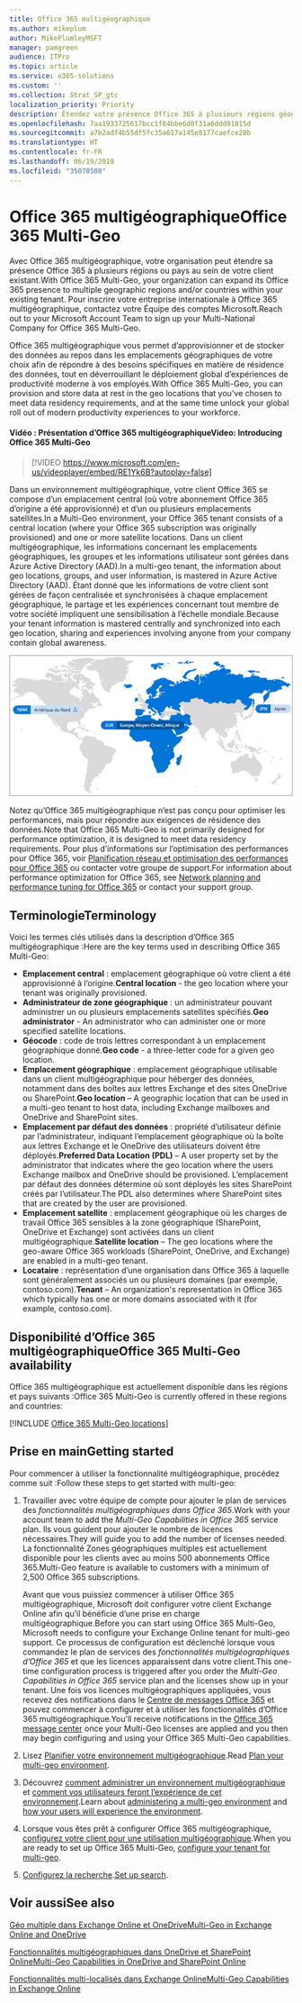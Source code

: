 ```yaml
---
title: Office 365 multigéographique
ms.author: mikeplum
author: MikePlumleyMSFT
manager: pamgreen
audience: ITPro
ms.topic: article
ms.service: o365-solutions
ms.custom: ''
ms.collection: Strat_SP_gtc
localization_priority: Priority
description: Étendez votre présence Office 365 à plusieurs régions géographiques avec Office 365 multigéographique.
ms.openlocfilehash: 7aa1933725617bcc1f84bbe6d0f31a6ddd91815d
ms.sourcegitcommit: a7b2adf4b55df5fc35a617a145e8177caefce28b
ms.translationtype: HT
ms.contentlocale: fr-FR
ms.lasthandoff: 06/19/2019
ms.locfileid: "35078508"
---
```

# <a name="office-365-multi-geo"></a><span data-ttu-id="1f8d8-103">Office 365 multigéographique</span><span class="sxs-lookup"><span data-stu-id="1f8d8-103">Office 365 Multi-Geo</span></span>

<span data-ttu-id="1f8d8-104">Avec Office 365 multigéographique, votre organisation peut étendre sa présence Office 365 à plusieurs régions ou pays au sein de votre client existant.</span><span class="sxs-lookup"><span data-stu-id="1f8d8-104">With Office 365 Multi-Geo, your organization can expand its Office 365 presence to multiple geographic regions and/or countries within your existing tenant.</span></span> <span data-ttu-id="1f8d8-105">Pour inscrire votre entreprise internationale à Office 365 multigéographique, contactez votre Équipe des comptes Microsoft.</span><span class="sxs-lookup"><span data-stu-id="1f8d8-105">Reach out to your Microsoft Account Team to sign up your Multi-National Company for Office 365 Multi-Geo.</span></span>
  
<span data-ttu-id="1f8d8-106">Office 365 multigéographique vous permet d’approvisionner et de stocker des données au repos dans les emplacements géographiques de votre choix afin de répondre à des besoins spécifiques en matière de résidence des données, tout en déverrouillant le déploiement global d’expériences de productivité moderne à vos employés.</span><span class="sxs-lookup"><span data-stu-id="1f8d8-106">With Office 365 Multi-Geo, you can provision and store data at rest in the geo locations that you've chosen to meet data residency requirements, and at the same time unlock your global roll out of modern productivity experiences to your workforce.</span></span>

#### <a name="video-introducing-office-365-multi-geo"></a><span data-ttu-id="1f8d8-107">Vidéo : Présentation d’Office 365 multigéographique</span><span class="sxs-lookup"><span data-stu-id="1f8d8-107">Video: Introducing Office 365 Multi-Geo</span></span>

> [!VIDEO https://www.microsoft.com/en-us/videoplayer/embed/RE1Yk6B?autoplay=false]

<span data-ttu-id="1f8d8-108">Dans un environnement multigéographique, votre client Office 365 se compose d’un emplacement central (où votre abonnement Office 365 d’origine a été approvisionné) et d’un ou plusieurs emplacements satellites.</span><span class="sxs-lookup"><span data-stu-id="1f8d8-108">In a Multi-Geo environment, your Office 365 tenant consists of a central location (where your Office 365 subscription was originally provisioned) and one or more satellite locations.</span></span> <span data-ttu-id="1f8d8-109">Dans un client multigéographique, les informations concernant les emplacements géographiques, les groupes et les informations utilisateur sont gérées dans Azure Active Directory (AAD).</span><span class="sxs-lookup"><span data-stu-id="1f8d8-109">In a multi-geo tenant, the information about geo locations, groups, and user information, is mastered in Azure Active Directory (AAD).</span></span> <span data-ttu-id="1f8d8-110">Étant donné que les informations de votre client sont gérées de façon centralisée et synchronisées à chaque emplacement géographique, le partage et les expériences concernant tout membre de votre société impliquent une sensibilisation à l’échelle mondiale.</span><span class="sxs-lookup"><span data-stu-id="1f8d8-110">Because your tenant information is mastered centrally and synchronized into each geo location, sharing and experiences involving anyone from your company contain global awareness.</span></span>

![Capture d’écran d’un mappage multigéographique du Centre d’administration SharePoint](media/multi-geo-world-map.png)

<span data-ttu-id="1f8d8-112">Notez qu’Office 365 multigéographique n’est pas conçu pour optimiser les performances, mais pour répondre aux exigences de résidence des données.</span><span class="sxs-lookup"><span data-stu-id="1f8d8-112">Note that Office 365 Multi-Geo is not primarily designed for performance optimization, it is designed to meet data residency requirements.</span></span> <span data-ttu-id="1f8d8-113">Pour plus d’informations sur l’optimisation des performances pour Office 365, voir [Planification réseau et optimisation des performances pour Office 365](https://support.office.com/article/e5f1228c-da3c-4654-bf16-d163daee8848) ou contacter votre groupe de support.</span><span class="sxs-lookup"><span data-stu-id="1f8d8-113">For information about performance optimization for Office 365, see [Network planning and performance tuning for Office 365](https://support.office.com/article/e5f1228c-da3c-4654-bf16-d163daee8848) or contact your support group.</span></span>

## <a name="terminology"></a><span data-ttu-id="1f8d8-114">Terminologie</span><span class="sxs-lookup"><span data-stu-id="1f8d8-114">Terminology</span></span>

<span data-ttu-id="1f8d8-115">Voici les termes clés utilisés dans la description d’Office 365 multigéographique :</span><span class="sxs-lookup"><span data-stu-id="1f8d8-115">Here are the key terms used in describing Office 365 Multi-Geo:</span></span>

- <span data-ttu-id="1f8d8-116">**Emplacement central** : emplacement géographique où votre client a été approvisionné à l’origine.</span><span class="sxs-lookup"><span data-stu-id="1f8d8-116">**Central location** - the geo location where your tenant was originally provisioned.</span></span>
- <span data-ttu-id="1f8d8-117">**Administrateur de zone géographique** : un administrateur pouvant administrer un ou plusieurs emplacements satellites spécifiés.</span><span class="sxs-lookup"><span data-stu-id="1f8d8-117">**Geo administrator** - An administrator who can administer one or more specified satellite locations.</span></span>
- <span data-ttu-id="1f8d8-118">**Géocode** : code de trois lettres correspondant à un emplacement géographique donné.</span><span class="sxs-lookup"><span data-stu-id="1f8d8-118">**Geo code** - a three-letter code for a given geo location.</span></span>
- <span data-ttu-id="1f8d8-119">**Emplacement géographique** : emplacement géographique utilisable dans un client multigéographique pour héberger des données, notamment dans des boîtes aux lettres Exchange et des sites OneDrive ou SharePoint.</span><span class="sxs-lookup"><span data-stu-id="1f8d8-119">**Geo location** – A geographic location that can be used in a multi-geo tenant to host data, including Exchange mailboxes and OneDrive and SharePoint sites.</span></span>
- <span data-ttu-id="1f8d8-120">**Emplacement par défaut des données** : propriété d’utilisateur définie par l’administrateur, indiquant l’emplacement géographique où la boîte aux lettres Exchange et le OneDrive des utilisateurs doivent être déployés.</span><span class="sxs-lookup"><span data-stu-id="1f8d8-120">**Preferred Data Location (PDL)** – A user property set by the administrator that indicates where the geo location where the users Exchange mailbox and OneDrive should be provisioned.</span></span> <span data-ttu-id="1f8d8-121">L’emplacement par défaut des données détermine où sont déployés les sites SharePoint créés par l’utilisateur.</span><span class="sxs-lookup"><span data-stu-id="1f8d8-121">The PDL also determines where SharePoint sites that are created by the user are provisioned.</span></span>
- <span data-ttu-id="1f8d8-122">**Emplacement satellite** : emplacement géographique où les charges de travail Office 365 sensibles à la zone géographique (SharePoint, OneDrive et Exchange) sont activées dans un client multigéographique.</span><span class="sxs-lookup"><span data-stu-id="1f8d8-122">**Satellite location** – The geo locations where the geo-aware Office 365 workloads (SharePoint, OneDrive, and Exchange) are enabled in a multi-geo tenant.</span></span>
- <span data-ttu-id="1f8d8-123">**Locataire** : représentation d’une organisation dans Office 365 à laquelle sont généralement associés un ou plusieurs domaines (par exemple, contoso.com).</span><span class="sxs-lookup"><span data-stu-id="1f8d8-123">**Tenant** – An organization's representation in Office 365 which typically has one or more domains associated with it (for example, contoso.com).</span></span>

## <a name="office-365-multi-geo-availability"></a><span data-ttu-id="1f8d8-124">Disponibilité d’Office 365 multigéographique</span><span class="sxs-lookup"><span data-stu-id="1f8d8-124">Office 365 Multi-Geo availability</span></span>

<span data-ttu-id="1f8d8-125">Office 365 multigéographique est actuellement disponible dans les régions et pays suivants :</span><span class="sxs-lookup"><span data-stu-id="1f8d8-125">Office 365 Multi-Geo is currently offered in these regions and countries:</span></span>

[!INCLUDE [Office 365 Multi-Geo locations](includes/office-365-multi-geo-locations.md)]

## <a name="getting-started"></a><span data-ttu-id="1f8d8-126">Prise en main</span><span class="sxs-lookup"><span data-stu-id="1f8d8-126">Getting started</span></span>

<span data-ttu-id="1f8d8-127">Pour commencer à utiliser la fonctionnalité multigéographique, procédez comme suit :</span><span class="sxs-lookup"><span data-stu-id="1f8d8-127">Follow these steps to get started with multi-geo:</span></span>

1. <span data-ttu-id="1f8d8-128">Travailler avec votre équipe de compte pour ajouter le plan de services des _fonctionnalités multigéographiques dans Office 365_.</span><span class="sxs-lookup"><span data-stu-id="1f8d8-128">Work with your account team to add the _Multi-Geo Capabilities in Office 365_ service plan.</span></span> <span data-ttu-id="1f8d8-129">Ils vous guident pour ajouter le nombre de licences nécessaires.</span><span class="sxs-lookup"><span data-stu-id="1f8d8-129">They will guide you to add the number of licenses needed.</span></span> <span data-ttu-id="1f8d8-130">La fonctionnalité Zones géographiques multiples est actuellement disponible pour les clients avec au moins 500 abonnements Office 365.</span><span class="sxs-lookup"><span data-stu-id="1f8d8-130">Multi-Geo feature is available to customers with a minimum of 2,500 Office 365 subscriptions.</span></span>

   <span data-ttu-id="1f8d8-131">Avant que vous puissiez commencer à utiliser Office 365 multigéographique, Microsoft doit configurer votre client Exchange Online afin qu’il bénéficie d’une prise en charge multigéographique.</span><span class="sxs-lookup"><span data-stu-id="1f8d8-131">Before you can start using Office 365 Multi-Geo, Microsoft needs to configure your Exchange Online tenant for multi-geo support.</span></span> <span data-ttu-id="1f8d8-132">Ce processus de configuration est déclenché lorsque vous commandez le plan de services des *fonctionnalités multigéographiques d’Office 365* et que les licences apparaissent dans votre client.</span><span class="sxs-lookup"><span data-stu-id="1f8d8-132">This one-time configuration process is triggered after you order the *Multi-Geo Capabilities in Office 365* service plan and the licenses show up in your tenant.</span></span> <span data-ttu-id="1f8d8-133">Une fois vos licences multigéographiques appliquées, vous recevez des notifications dans le [Centre de messages Office 365](https://support.office.com/article/38FB3333-BFCC-4340-A37B-DEDA509C2093) et pouvez commencer à configurer et à utiliser les fonctionnalités d’Office 365 multigéographique.</span><span class="sxs-lookup"><span data-stu-id="1f8d8-133">You'll receive notifications in the [Office 365 message center](https://support.office.com/article/38FB3333-BFCC-4340-A37B-DEDA509C2093) once your Multi-Geo licenses are applied and you then may begin configuring and using your Office 365 Multi-Geo capabilities.</span></span>

2. <span data-ttu-id="1f8d8-134">Lisez [Planifier votre environnement multigéographique](plan-for-multi-geo.md).</span><span class="sxs-lookup"><span data-stu-id="1f8d8-134">Read [Plan your multi-geo environment](plan-for-multi-geo.md).</span></span>

3. <span data-ttu-id="1f8d8-135">Découvrez [comment administrer un environnement multigéographique](administering-a-multi-geo-environment.md) et [comment vos utilisateurs feront l’expérience de cet environnement](multi-geo-user-experience.md).</span><span class="sxs-lookup"><span data-stu-id="1f8d8-135">Learn about [administering a multi-geo environment](administering-a-multi-geo-environment.md) and [how your users will experience the environment](multi-geo-user-experience.md).</span></span>

4. <span data-ttu-id="1f8d8-136">Lorsque vous êtes prêt à configurer Office 365 multigéographique, [configurez votre client pour une utilisation multigéographique](multi-geo-tenant-configuration.md).</span><span class="sxs-lookup"><span data-stu-id="1f8d8-136">When you are ready to set up Office 365 Multi-Geo, [configure your tenant for multi-geo](multi-geo-tenant-configuration.md).</span></span>

5. <span data-ttu-id="1f8d8-137">[Configurez la recherche](configure-search-for-multi-geo.md).</span><span class="sxs-lookup"><span data-stu-id="1f8d8-137">[Set up search](configure-search-for-multi-geo.md).</span></span>

## <a name="see-also"></a><span data-ttu-id="1f8d8-138">Voir aussi</span><span class="sxs-lookup"><span data-stu-id="1f8d8-138">See also</span></span>

[<span data-ttu-id="1f8d8-139">Géo multiple dans Exchange Online et OneDrive</span><span class="sxs-lookup"><span data-stu-id="1f8d8-139">Multi-Geo in Exchange Online and OneDrive</span></span>](https://Aka.ms/GoMultiGeo)

[<span data-ttu-id="1f8d8-140">Fonctionnalités multigéographiques dans OneDrive et SharePoint Online</span><span class="sxs-lookup"><span data-stu-id="1f8d8-140">Multi-Geo Capabilities in OneDrive and SharePoint Online</span></span>](https://docs.microsoft.com/office365/enterprise/multi-geo-capabilities-in-onedrive-and-sharepoint-online-in-office-365)

[<span data-ttu-id="1f8d8-141">Fonctionnalités multi-localisés dans Exchange Online</span><span class="sxs-lookup"><span data-stu-id="1f8d8-141">Multi-Geo Capabilities in Exchange Online</span></span>](https://docs.microsoft.com/office365/enterprise/multi-geo-capabilities-in-exchange-online)
